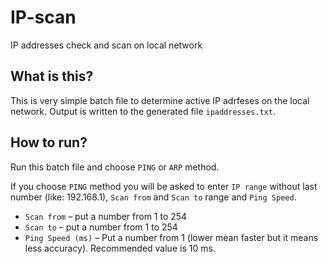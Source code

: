 # IP-scan
IP addresses check and scan on local network

## What is this?
This is very simple batch file to determine active IP adrfeses on the local network. Output is written to the generated file `ipaddresses.txt`.

## How to run?
Run this batch file and choose `PING` or `ARP` method.

If you choose `PING` method you will be asked to enter `IP range` without last number (like: 192.168.1), `Scan from` and `Scan to` range and `Ping Speed`.

- `Scan from` – put a number from 1 to 254
- `Scan to` – put a number from 1 to 254
- `Ping Speed (ms)` – Put a number from 1 (lower mean faster but it means less accuracy). Recommended value is 10 ms.

